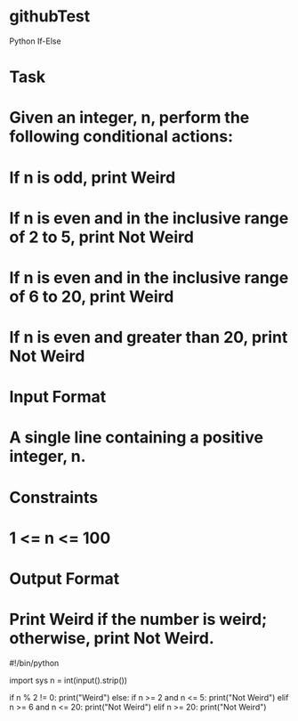 # githubTest
Python If-Else

# Task 
# Given an integer, n, perform the following conditional actions:
# If n is odd, print Weird
# If n is even and in the inclusive range of 2 to 5, print Not Weird
# If n is even and in the inclusive range of 6 to 20, print Weird
# If n is even and greater than 20, print Not Weird

# Input Format
# A single line containing a positive integer, n.

# Constraints
# 1 <= n <= 100

# Output Format
# Print Weird if the number is weird; otherwise, print Not Weird.

#!/bin/python

import sys
n = int(input().strip())

if n % 2 != 0:
     print("Weird")
else:
     if n >= 2 and n <= 5:
          print("Not Weird")
      elif n >= 6 and n <= 20:
          print("Not Weird")
      elif n >= 20:
          print("Not Weird")
